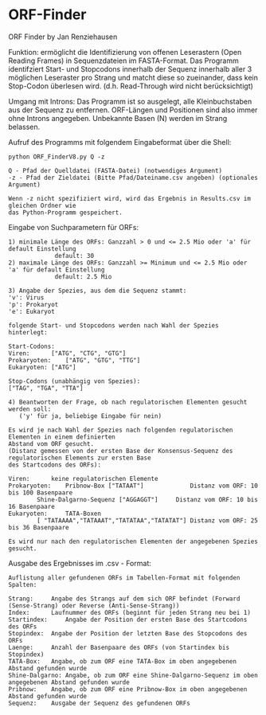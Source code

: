 # ORF-Finder

ORF Finder by Jan Renziehausen

Funktion: ermöglicht die Identifizierung von offenen Leserastern (Open Reading Frames) in Sequenzdateien im 
	  FASTA-Format. Das Programm identifziert Start- und Stopcodons innerhalb der Sequenz innerhalb aller 3 möglichen 
	  Leseraster pro Strang und matcht diese so zueinander, dass kein Stop-Codon überlesen wird. 
	  (d.h. Read-Through wird nicht berücksichtigt)


Umgang mit Introns: Das Programm ist so ausgelegt, alle Kleinbuchstaben aus der Sequenz zu entfernen.
		    ORF-Längen und Positionen sind also immer ohne Introns angegeben.
		    Unbekannte Basen (N) werden im Strang belassen.


Aufruf des Programms mit folgendem Eingabeformat über die Shell:

	python ORF_FinderV8.py Q -z
	
	Q - Pfad der Quelldatei (FASTA-Datei) (notwendiges Argument)
	-z - Pfad der Zieldatei (Bitte Pfad/Dateiname.csv angeben) (optionales Argument)

	Wenn -z nicht spezifiziert wird, wird das Ergebnis in Results.csv im gleichen Ordner wie
	das Python-Programm gespeichert.


Eingabe von Suchparametern für ORFs:

	1) minimale Länge des ORFs: Ganzzahl > 0 und <= 2.5 Mio oder 'a' für default Einstellung
				 default: 30
	2) maximale Länge des ORFs: Ganzzahl >= Minimum und <= 2.5 Mio oder 'a' für default Einstellung
				 default: 2.5 Mio
	
	3) Angabe der Spezies, aus dem die Sequenz stammt:
	'v': Virus
	'p': Prokaryot
	'e': Eukaryot
	
	folgende Start- und Stopcodons werden nach Wahl der Spezies hinterlegt:
	
	Start-Codons:
	Viren: 		["ATG", "CTG", "GTG"]
	Prokaryoten: 	["ATG", "GTG", "TTG"]
	Eukaryoten:	["ATG"]

	Stop-Codons (unabhängig von Spezies):
	["TAG", "TGA", "TTA"]

	4) Beantworten der Frage, ob nach regulatorischen Elementen gesucht werden soll:
	   ('y' für ja, beliebige Eingabe für nein)
	
	Es wird je nach Wahl der Spezies nach folgenden regulatorischen Elementen in einem definierten 
	Abstand vom ORF gesucht.
	(Distanz gemessen von der ersten Base der Konsensus-Sequenz des regulatorischen Elements zur ersten Base 
	des Startcodons des ORFs):

	Viren: 		keine regulatorischen Elemente
	Prokaryoten: 	Pribnow-Box ["TATAAT"] 			   Distanz vom ORF: 10 bis 100 Basenpaare
			Shine-Dalgarno-Sequenz ["AGGAGGT"] 	   Distanz vom ORF: 10 bis 16 Basenpaare 
	Eukaryoten: 	TATA-Boxen 
			[ "TATAAAA","TATAAAT","TATATAA","TATATAT"] Distanz vom ORF: 25 bis 36 Basenpaare
	
	Es wird nur nach den regulatorischen Elementen der angegebenen Spezies gesucht.		 
	
Ausgabe des Ergebnisses im .csv - Format:
	
	Auflistung aller gefundenen ORFs im Tabellen-Format mit folgenden Spalten:
	
	Strang: 	Angabe des Strangs auf dem sich ORF befindet (Forward (Sense-Strang) oder Reverse (Anti-Sense-Strang))
	Index: 		Laufnummer des ORFs (beginnt für jeden Strang neu bei 1)
	Startindex: 	Angabe der Position der ersten Base des Startcodons des ORFs
	Stopindex:	Angabe der Position der letzten Base des Stopcodons des ORFs
	Laenge:		Anzahl der Basenpaare des ORFs (von Startindex bis Stopindex)
	TATA-Box:	Angabe, ob zum ORF eine TATA-Box im oben angegebenen Abstand gefunden wurde
	Shine-Dalgarno:	Angabe, ob zum ORF eine Shine-Dalgarno-Sequenz im oben angegebenen Abstand gefunden wurde
	Pribnow:	Angabe, ob zum ORF eine Pribnow-Box im oben angegebenen Abstand gefunden wurde
	Sequenz:	Ausgabe der Sequenz des gefundenen ORFs
	
